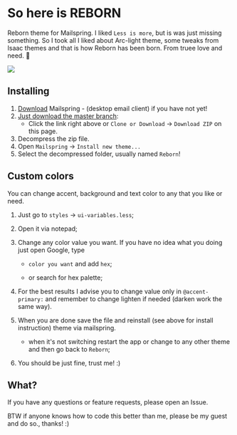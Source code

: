 # So here is REBORN

Reborn theme for Mailspring. I liked `Less is more`, but is was just missing something. So I took all I liked about Arc-light theme, some tweaks from Isaac themes and that is how Reborn has been born. From truee love and need. :tada:

![](https://github.com/nukeknurs/Reborn/blob/master/images/Reborn_fin.gif?raw=true)

## Installing

1. [Download](https://getmailspring.com/) Mailspring - (desktop email client) if you have not yet!
2. [Just download the master branch](https://github.com/nukeknurs/Reborn/archive/master.zip):
    * Click the link right above or `Clone or Download` -> `Download ZIP` on this page.
3. Decompress the zip file.
4. Open `Mailspring` -> `Install new theme...`
5. Select the decompressed folder, usually named `Reborn`!

## Custom colors

You can change accent, background and text color to any that you like or need. 

1. Just go to `styles` -> `ui-variables.less`;

2. Open it via notepad;

3. Change any color value you want. If you have no idea what you doing just open Google, type 

    - `color you want` and add `hex`;

    - or search for hex palette;

4. For the best results I advise you to change value only in `@accent-primary:` and remember to change lighten if needed (darken work the same way). 

5. When you are done save the file and reinstall (see above for install instruction) theme via mailspring. 

    - when it's not switching restart the app or change to any other theme and then go back to `Reborn`;

6. You should be just fine, trust me! :)

## What?

If you have any questions or feature requests, please open an Issue. 

BTW if anyone knows how to code this better than me, please be my guest and do so., thanks! :)
